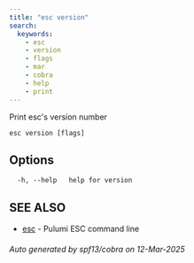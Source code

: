 ```yaml
---
title: "esc version"
search:
  keywords:
    - esc
    - version
    - flags
    - mar
    - cobra
    - help
    - print
---
```


Print esc's version number

```
esc version [flags]
```

## Options

```
  -h, --help   help for version
```

## SEE ALSO

* [esc](/docs/esc/cli/commands/esc/)	 - Pulumi ESC command line

###### Auto generated by spf13/cobra on 12-Mar-2025
